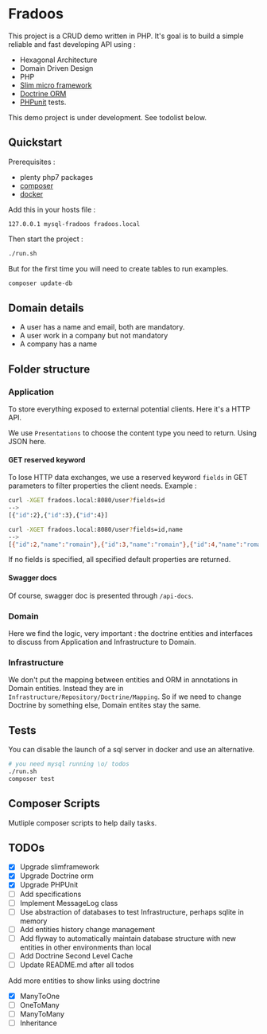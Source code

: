 # Fradoos

This project is a CRUD demo written in PHP. It's goal is to build a simple reliable and fast developing API
using :
- Hexagonal Architecture
- Domain Driven Design
- PHP
- [Slim micro framework](http://www.slimframework.com/) 
- [Doctrine ORM](https://www.doctrine-project.org)
- [PHPunit](https://phpunit.de/) tests.

This demo project is under development. See todolist below.

## Quickstart

Prerequisites : 
- plenty php7 packages
- [composer](https://getcomposer.org/)
- [docker](https://www.docker.com/)

Add this in your hosts file :
```
127.0.0.1 mysql-fradoos fradoos.local
```

Then start the project :
```bash
./run.sh
```

But for the first time you will need to create tables to run examples.
```bash
composer update-db
```

## Domain details

- A user has a name and email, both are mandatory.
- A user work in a company but not mandatory
- A company has a name 

## Folder structure

### Application

To store everything exposed to external potential clients. Here it's a HTTP API.

We use `Presentations` to choose the content type you need to return. Using JSON here.

#### GET reserved keyword

To lose HTTP data exchanges, we use a reserved keyword `fields` in GET parameters to filter properties the client needs.
Example :
```bash
curl -XGET fradoos.local:8080/user?fields=id
-->
[{"id":2},{"id":3},{"id":4}]

curl -XGET fradoos.local:8080/user?fields=id,name
-->
[{"id":2,"name":"romain"},{"id":3,"name":"romain"},{"id":4,"name":"romain"}
```

If no fields is specified, all specified default properties are returned.

#### Swagger docs

Of course, swagger doc is presented through `/api-docs`.

### Domain

Here we find the logic, very important : the doctrine entities and interfaces to discuss from Application and 
Infrastructure to Domain.

### Infrastructure

We don't put the mapping between entities and ORM in annotations in Domain entities. Instead they are in 
`Infrastructure/Repository/Doctrine/Mapping`. So if we need to change Doctrine by something else, Domain entites stay 
the same.

## Tests

You can disable the launch of a sql server in docker and use an alternative.

```bash
# you need mysql running \o/ todos
./run.sh
composer test
```

## Composer Scripts

Mutliple composer scripts to help daily tasks.

## TODOs
- [x] Upgrade slimframework
- [x] Upgrade Doctrine orm
- [x] Upgrade PHPUnit
- [ ] Add specifications
- [ ] Implement MessageLog class
- [ ] Use abstraction of databases to test Infrastructure, perhaps sqlite in memory
- [ ] Add entities history change management
- [ ] Add flyway to automatically maintain database structure with new entities in other environments than local
- [ ] Add Doctrine Second Level Cache
- [ ] Update README.md after all todos

Add more entities to show links using doctrine
- [x] ManyToOne
- [ ] OneToMany
- [ ] ManyToMany
- [ ] Inheritance
